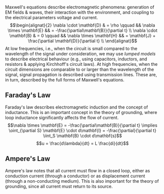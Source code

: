Maxwell's equations describe electromagnetic phenomena: generation of EM fields & waves, their interaction with the environment, and coupling to the electrical parameters voltage and current.
$$\begin{alignat}{2}
	\nabla \cdot \mathbf{D} & = \rho \qquad && \nabla \times \mathbf{E} && = -\frac{\partial\mathbf{B}}{\partial t} \\
	\nabla \cdot \mathbf{B} & = 0 \qquad && \nabla \times \mathbf{H} && = \mathbf{J} + \frac{\partial \mathbf{D}}{\partial t} \\
\end{alignat}$$
At low frequencies, i.e., when the circuit is small compared to the wavelength of the signal under consideration, we may use _lumped models_ to describe electrical behaviour (e.g., using capacitors, inductors, and resistors & applying Kirchhoff's circuit laws).
At high frequencies, when the circuit dimensions are comparable to or larger than the wavelength of the signal, signal propagation is described using transmission lines. These are, in turn, described by the full forms of Maxwell's equations.
## Faraday's Law
Faraday's law describes electromagnetic induction and the concept of inductance. This is an important concept in the theory of grounding, where loop inductance significantly affects the flow of current.
$$\nabla \times \mathbf{E} = -\frac{\partial\mathbf{B}}{\partial t} \implies \oint_{\partial S} \mathbf{E} \cdot d\mathbf{l} = -\frac{\partial}{\partial t} \iint_S \mathbf{B} \cdot d\mathbf{s}$$
$$u = \frac{d\lambda}{dt} = L \frac{di}{dt}$$
## Ampere's Law
Ampere's law notes that all current must flow in a closed loop, either as conduction current (through a conductor) or as displacement current (through a non-conducting medium). This is also important for the theory of grounding, since all current must return to its source.